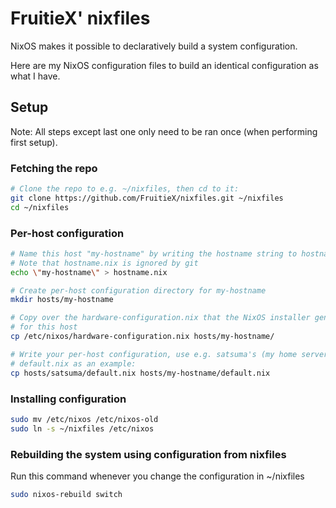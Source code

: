# FruitieX' nixfiles

NixOS makes it possible to declaratively build a system configuration.

Here are my NixOS configuration files to build an identical configuration as what I have.

## Setup

Note: All steps except last one only need to be ran once (when performing
first setup).

### Fetching the repo

```sh
# Clone the repo to e.g. ~/nixfiles, then cd to it:
git clone https://github.com/FruitieX/nixfiles.git ~/nixfiles
cd ~/nixfiles
```

### Per-host configuration

```sh
# Name this host "my-hostname" by writing the hostname string to hostname.nix
# Note that hostname.nix is ignored by git
echo \"my-hostname\" > hostname.nix

# Create per-host configuration directory for my-hostname
mkdir hosts/my-hostname

# Copy over the hardware-configuration.nix that the NixOS installer generated
# for this host
cp /etc/nixos/hardware-configuration.nix hosts/my-hostname/

# Write your per-host configuration, use e.g. satsuma's (my home server)
# default.nix as an example:
cp hosts/satsuma/default.nix hosts/my-hostname/default.nix
```

### Installing configuration

```sh
sudo mv /etc/nixos /etc/nixos-old
sudo ln -s ~/nixfiles /etc/nixos
```

### Rebuilding the system using configuration from nixfiles

Run this command whenever you change the configuration in ~/nixfiles

```sh
sudo nixos-rebuild switch
```
